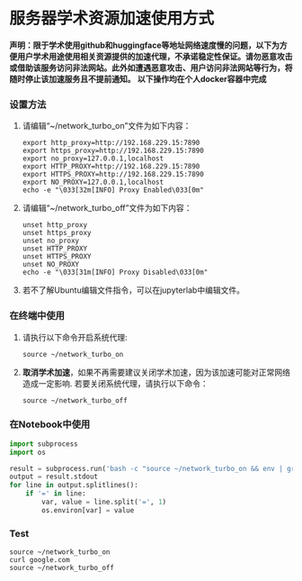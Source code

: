 # 服务器学术资源加速使用方式

**声明：限于学术使用github和huggingface等地址网络速度慢的问题，以下为方便用户学术用途使用相关资源提供的加速代理，不承诺稳定性保证。请勿恶意攻击或借助该服务访问非法网站。此外如遭遇恶意攻击、用户访问非法网站等行为，将随时停止该加速服务且不提前通知。**
**以下操作均在个人docker容器中完成**

### 设置方法

1. 请编辑“~/network_turbo_on”文件为如下内容：

   ```shell
   export http_proxy=http://192.168.229.15:7890
   export https_proxy=http://192.168.229.15:7890
   export no_proxy=127.0.0.1,localhost
   export HTTP_PROXY=http://192.168.229.15:7890
   export HTTPS_PROXY=http://192.168.229.15:7890
   export NO_PROXY=127.0.0.1,localhost
   echo -e "\033[32m[INFO] Proxy Enabled\033[0m"
   ```

2. 请编辑“~/network_turbo_off”文件为如下内容：

   ```shell
   unset http_proxy
   unset https_proxy
   unset no_proxy
   unset HTTP_PROXY
   unset HTTPS_PROXY
   unset NO_PROXY
   echo -e "\033[31m[INFO] Proxy Disabled\033[0m"
   ```
3. 若不了解Ubuntu编辑文件指令，可以在jupyterlab中编辑文件。
### 在终端中使用

1. 请执行以下命令开启系统代理:

   ```shell
   source ~/network_turbo_on
   ```

2. **取消学术加速**，如果不再需要建议关闭学术加速，因为该加速可能对正常网络造成一定影响. 若要关闭系统代理，请执行以下命令：

   ```shell
   source ~/network_turbo_off
   ```


### 在Notebook中使用

```python
import subprocess
import os

result = subprocess.run('bash -c "source ~/network_turbo_on && env | grep proxy"', shell=True, capture_output=True, text=True)
output = result.stdout
for line in output.splitlines():
    if '=' in line:
        var, value = line.split('=', 1)
        os.environ[var] = value
```

### Test
```shell
source ~/network_turbo_on
curl google.com
source ~/network_turbo_off
```
